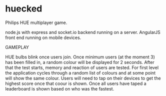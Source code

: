 huecked
=======
Philips HUE multiplayer game.

node.js with express and socket.io backend running on a server.
AngularJS front end running on mobile devices.

GAMEPLAY

HUE bulbs blink once users join. 
Once minimum users (at the moment 3) has been filled in, a random colour will be displayed for 2 seconds.
After that the test starts,  memory and reaction of users are tested. 
For first level the application cycles through a random list of colours and at some point will show the same colour.
Users will need to tap on their devices to get the highest score once that coour is shown.
Once all users have taped a leaderboard is shown based on who was the fastest.
